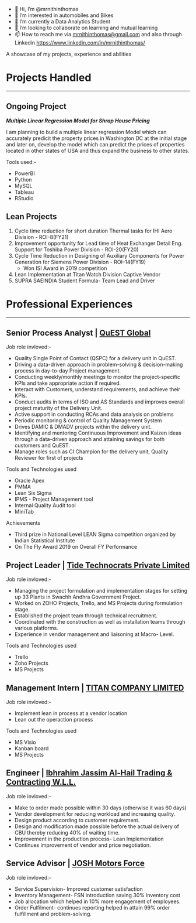 - 👋 Hi, I’m @mrnithinthomas
- 👀 I’m interested in automobiles and Bikes
- 🌱 I’m currently a Data Analytics Student
- 💞️ I’m looking to collaborate on learning and mutual learning
- 📫 How to reach me via mrnithinthomas@gmail.com and also through Linkedin https://www.linkedin.com/in/mrnithinthomas/

<!---
mrnithinthomas/mrnithinthomas is a ✨ special ✨ repository because its `README.md` (this file) appears on your GitHub profile.
You can click the Preview link to take a look at your changes.
--->

A showcase of my projects, experience and abilities 
# Projects Handled
---

## **Ongoing Project**

***Multiple Linear Regression Model for Shrap House Pricing***

I am planning to build a multiple linear regression Model which can accurately predicit the property prices in Washington DC at the initial stage and later on, develop the model which can predict the prices of properties located in other states of USA and thus expand the business to other states.

Tools used:-
- PowerBI
- Python
- MySQL
- Tableau
- RStudio

## **Lean Projects**
1. Cycle time reduction for short duration Thermal tasks for IHI Aero Division - ROI-8(FY21)
2. Improvement opportunity for Lead time of Heat Exchanger Detail Eng. Support for Toshiba Power Division - ROI-20(FY20)
3. Cycle Time Reduction in Designing of Auxiliary Components for Power Generation for Siemens Power Division - ROI–14(FY19)
    - Won ISI Award in 2019 competition
4. Lean Implementation at Titan Watch Division Captive Vendor
5. SUPRA SAEINDIA Student Formula- Team Lead and Driver


# Professional Experiences
---

## **Senior Process Analyst | [QuEST Global](https://www.quest-global.com/)**

Job role invloved:-
- Quality Single Point of Contact (QSPC) for a delivery unit in QuEST.
- Driving a data-driven approach in problem-solving & decision-making process in day-to-day Project management.
- Conducting weekly/monthly meetings to monitor the project-specific KPIs and take appropriate action if required.
- Interact with Customers, understand requirements, and achieve their KPIs.
- Conduct audits in terms of ISO and AS Standards and improves overall project maturity of the Delivery Unit.
- Active support in conducting RCAs and data analysis on problems
- Periodic monitoring & control of Quality Management System
- Drives DAMIC & DMADV projects within the delivery unit.
- Identifying and mentoring Continuous Improvement and Kaizen ideas through a data-driven approach and attaining savings for both customers and QuEST.
- Manage roles such as CI Champion for the delivery unit, Quality Reviewer for first of projects

Tools and Technologies used
- Oracle Apex
- PMMA
- Lean Six Sigma 
- IPMS - Project Management tool
- Internal Quality Audit tool
- MiniTab

Achievements
- Third prize in National Level LEAN Sigma competition organized by Indian Statistical Institute
- On The Fly Award 2019 on Overall FY Performance


## **Project Leader | [Tide Technocrats Private Limited](https://www.tidetechnocrats.com/)**

Job role invloved:-
- Managing the project formulation and implementation stages for setting up 33 Plants in Swachh Andhra Government Project.
-  Worked on ZOHO Projects, Trello, and MS Projects during formulation stage.
-  Established the project team through technical recruitment.
- Coordinated with the construction as well as installation teams through various platforms.
-  Experience in vendor management and liaisoning at Macro- Level.

Tools and Technologies used
- Trello
- Zoho Projects
- MS Projects


## **Management Intern | [TITAN COMPANY LIMITED](https://www.titan.co.in/)**

Job role invloved:-
- Implement lean in process at a vendor location
- Lean out the operaction process

Tools and Technologies used
- MS Visio
- Kanban board
- MS Projects

## **Engineer | [Ibhrahim Jassim Al-Hail Trading & Contracting W.L.L.]()**

Job role invloved:-
- Make to order made possible within 30 days (otherwise it was 60 days)
- Vendor development for reducing workload and increasing quality.
- Design product according to customer requirement.
- Design and modification made possible before the actual delivery of CBU thereby reducing 40% of waiting time.
- Improvement in the production process- Lean Implementation
- Continues improvement of vendor and price negotiation.


## **Service Advisor | [JOSH Motors Force](https://www.dealerservicecenter.in/list/bus/force-motors/kerala/alappuzha/josh-motors/2277984)**

Job role invloved:-
- Service Supervision- Improved customer satisfaction
- Inventory Management- FSN introduction saving 30% inventory cost
- Job allocation which helped in 10% more engagement of employees.
- Order Fulfilment- continues reporting helped in attain 99% order fulfillment and problem-solving.
